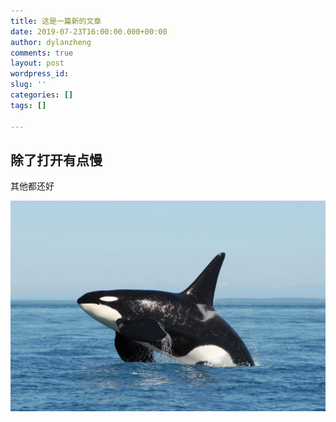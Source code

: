 ```yaml
---
title: 这是一篇新的文章
date: 2019-07-23T16:00:00.000+00:00
author: dylanzheng
comments: true
layout: post
wordpress_id: 
slug: ''
categories: []
tags: []

---
```

## 除了打开有点慢

其他都还好

![](/uploads/timg.jpeg)
